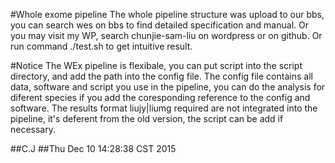 #Whole exome pipeline
The whole pipeline structure was upload to our bbs, you can search wes on bbs to find detailed specification and manual.
Or you may visit my WP, search chunjie-sam-liu on wordpress or on github.
Or run command ./test.sh to get intuitive result.

#Notice
The WEx pipeline is flexibale, you can put script into the script directory, and add the path into the config file.
The config file contains all data, software and script you use in the pipeline, you can do the analysis for diferent species if you add the coresponding reference to the config and software.
The results format liujy|liumg required are not integrated into the pipeline, it's deferent from the old version, the script can be add if necessary.


##C.J
##Thu Dec 10 14:28:38 CST 2015
